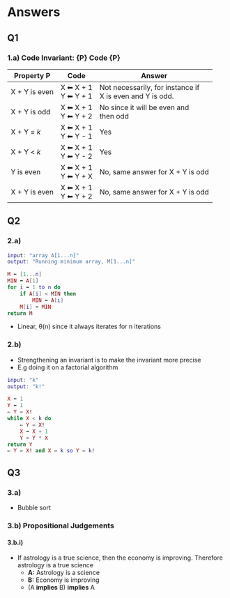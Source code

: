 # Answers

## Q1

### 1.a) Code Invariant: {P} Code {P}

| Property P    | Code                   | Answer                                                      |
| ------------- | ---------------------- | ----------------------------------------------------------- |
| X + Y is even | X ⬅ X + 1<br>Y ⬅ Y + 1 | Not necessarily, for instance if<br>X is even and Y is odd. |
| X + Y is odd  | X ⬅ X + 1<br>Y ⬅ Y + 2 | No since it will be even and<br>then odd                    |
| X + Y = _k_   | X ⬅ X + 1<br>Y ⬅ Y - 1 | Yes                                                         |
| X + Y < _k_   | X ⬅ X + 1<br>Y ⬅ Y - 2 | Yes                                                         |
| Y is even     | X ⬅ X + 1<br>Y ⬅ Y + X | No, same answer for X + Y is odd                            |
| X + Y is even | X ⬅ X + 1<br>Y ⬅ Y + 2 | No, same answer for X + Y is odd                            |

## Q2

### 2.a)

```lua
input: "array A[1...n]"
output: "Running minimum array, M[1...n]"

M ⬅ [1...n]
MIN ⬅ A[1]
for i ⬅ 1 to n do
    if A[i] < MIN then
        MIN ⬅ A[i]
    M[i] ⬅ MIN
return M
```

- Linear, θ(n) since it always iterates for n iterations

### 2.b)

- Strengthening an invariant is to make the invariant more precise
- E.g doing it on a factorial algorithm

```lua
input: "k"
output: "k!"

X ⬅ 1
Y ⬅ 1
⇐ Y = X!
while X < k do
    ⇐ Y = X!
    X ⬅ X + 1
    Y ⬅ Y * X
return Y
⇐ Y = X! and X = k so Y = k!
```

## Q3

### 3.a)

- Bubble sort

### 3.b) Propositional Judgements

#### 3.b.i)

- If astrology is a true science, then the economy is improving. Therefore astrology is a true science
  - **A:** Astrology is a science
  - **B:** Economy is improving
  - (A **implies** B) **implies** A

